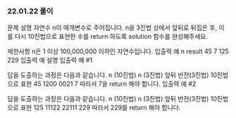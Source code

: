 ### 22.01.22 풀이

문제 설명
자연수 n이 매개변수로 주어집니다. n을 3진법 상에서 앞뒤로 뒤집은 후, 이를 다시 10진법으로 표현한 수를 return 하도록 solution 함수를 완성해주세요.

제한사항
n은 1 이상 100,000,000 이하인 자연수입니다.
입출력 예
n result
45 7
125 229
입출력 예 설명
입출력 예 #1

답을 도출하는 과정은 다음과 같습니다.
n (10진법) n (3진법) 앞뒤 반전(3진법) 10진법으로 표현
45 1200 0021 7
따라서 7을 return 해야 합니다.
입출력 예 #2

답을 도출하는 과정은 다음과 같습니다.
n (10진법) n (3진법) 앞뒤 반전(3진법) 10진법으로 표현
125 11122 22111 229
따라서 229를 return 해야 합니다.
